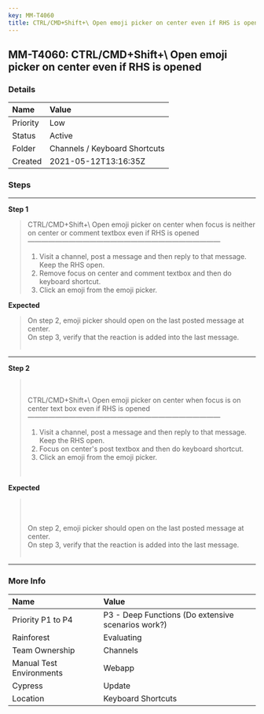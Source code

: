 ```yaml
---
key: MM-T4060
title: CTRL/CMD+Shift+\ Open emoji picker on center even if RHS is opened
---
```


## MM-T4060: CTRL/CMD+Shift+\ Open emoji picker on center even if RHS is opened

### Details

| Name     | Value                         |
| :------- | :---------------------------- |
| Priority | Low                           |
| Status   | Active                        |
| Folder   | Channels / Keyboard Shortcuts |
| Created  | 2021-05-12T13:16:35Z          |

### Steps

<hr/>

**Step 1**

> <article>CTRL/CMD+Shift+\ Open emoji picker on center when focus is neither on center or comment textbox even if RHS is opened<br />————————————————————————————<ol><li>Visit a channel, post a message and then reply to that message. Keep the RHS open.</li><li>Remove focus on center and comment textbox and then do keyboard shortcut.</li><li>Click an emoji from the emoji picker.</li></ol></article>

**Expected**

> <article>On step 2, emoji picker should open on the last posted message at center.<br />On step 3, verify that the reaction is added into the last message.<br /><br /></article>

<hr/>

**Step 2**

> <article><br /><br />CTRL/CMD+Shift+\ Open emoji picker on center when focus is on center text box even if RHS is opened<br />————————————————————————————<ol><li>Visit a channel, post a message and then reply to that message. Keep the RHS open.</li><li>Focus on center's post textbox and then do keyboard shortcut.</li><li>Click an emoji from the emoji picker.</li></ol><br /></article>

**Expected**

> <article><br /><br /><br />On step 2, emoji picker should open on the last posted message at center.<br />On step 3, verify that the reaction is added into the last message.<br /><br /></article>

<hr/>

### More Info

| Name                     | Value                                              |
| :----------------------- | :------------------------------------------------- |
| Priority P1 to P4        | P3 - Deep Functions (Do extensive scenarios work?) |
| Rainforest               | Evaluating                                         |
| Team Ownership           | Channels                                           |
| Manual Test Environments | Webapp                                             |
| Cypress                  | Update                                             |
| Location                 | Keyboard Shortcuts                                 |
